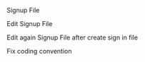 Signup File

Edit Signup File

Edit again Signup File after create sign in file

Fix coding convention
